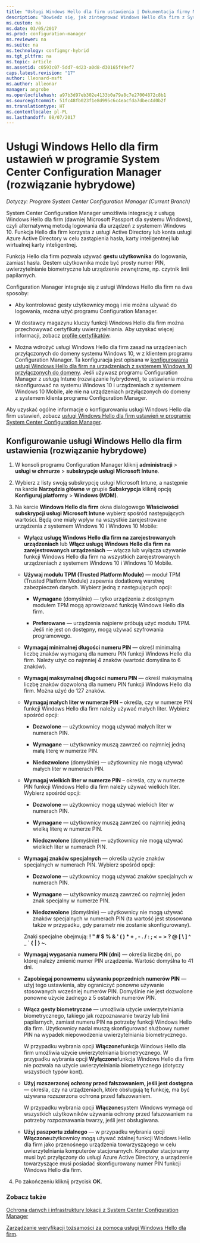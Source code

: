 ```yaml
---
title: "Usługi Windows Hello dla firm ustawienia | Dokumentacja firmy Microsoft"
description: "Dowiedz się, jak zintegrować Windows Hello dla firm z System Center Configuration Manager."
ms.custom: na
ms.date: 03/05/2017
ms.prod: configuration-manager
ms.reviewer: na
ms.suite: na
ms.technology: configmgr-hybrid
ms.tgt_pltfrm: na
ms.topic: article
ms.assetid: c0593c07-5dd7-4d23-a0d8-d30165f49ef7
caps.latest.revision: "17"
author: lleonard-msft
ms.author: alleonar
manager: angrobe
ms.openlocfilehash: a97b3d97eb302e4133b0a79a8c7e27004872c8b1
ms.sourcegitcommit: 51fc48fb023f1e8d995c6c4eacfda7dbec4d0b2f
ms.translationtype: HT
ms.contentlocale: pl-PL
ms.lasthandoff: 08/07/2017
---
```

# <a name="windows-hello-for-business-settings-in-system-center-configuration-manager-hybrid"></a>Usługi Windows Hello dla firm ustawień w programie System Center Configuration Manager (rozwiązanie hybrydowe)

*Dotyczy: Program System Center Configuration Manager (Current Branch)*

System Center Configuration Manager umożliwia integrację z usługą Windows Hello dla firm (dawniej Microsoft Passport dla systemu Windows), czyli alternatywną metodą logowania dla urządzeń z systemem Windows 10. Funkcja Hello dla firm korzysta z usługi Active Directory lub konta usługi Azure Active Directory w celu zastąpienia hasła, karty inteligentnej lub wirtualnej karty inteligentnej.  

Funkcja Hello dla firm pozwala używać **gestu użytkownika** do logowania, zamiast hasła. Gestem użytkownika może być prosty numer PIN, uwierzytelnianie biometryczne lub urządzenie zewnętrzne, np. czytnik linii papilarnych.  

 Configuration Manager integruje się z usługi Windows Hello dla firm na dwa sposoby:  

-   Aby kontrolować gesty użytkownicy mogą i nie można używać do logowania, można użyć programu Configuration Manager.  

-   W dostawcy magazynu kluczy funkcji Windows Hello dla firm można przechowywać certyfikaty uwierzytelniania. Aby uzyskać więcej informacji, zobacz [profile certyfikatów](create-pfx-certificate-profiles.md).  

- Można wdrożyć usługi Windows Hello dla firm zasad na urządzeniach przyłączonych do domeny systemu Windows 10, w z klientem programu Configuration Manager. Ta konfiguracja jest opisana w [konfigurowania usługi Windows Hello dla firm na urządzeniach z systemem Windows 10 przyłączonych do domeny](../../protect/deploy-use/windows-hello-for-business-settings.md#configure-windows-hello-for-business-on-domain-joined-windows-10-devices). Jeśli używasz programu Configuration Manager z usługą Intune (rozwiązanie hybrydowe), te ustawienia można skonfigurować na systemu Windows 10 i urządzeniach z systemem Windows 10 Mobile, ale nie na urządzeniach przyłączonych do domeny z systemem klienta programu Configuration Manager.   

Aby uzyskać ogólne informacje o konfigurowaniu usługi Windows Hello dla firm ustawień, zobacz [usługi Windows Hello dla firm ustawień w programie System Center Configuration Manager](../../protect/deploy-use/windows-hello-for-business-settings.md).

## <a name="configure-windows-hello-for-business-settings-hybrid"></a>Konfigurowanie usługi Windows Hello dla firm ustawienia (rozwiązanie hybrydowe)  

1.  W konsoli programu Configuration Manager kliknij **administracji** > **usługi w chmurze** > **subskrypcje usługi Microsoft Intune**.  

3.  Wybierz z listy swoją subskrypcję usługi Microsoft Intune, a następnie na karcie **Narzędzia główne** w grupie **Subskrypcja** kliknij opcję **Konfiguruj platformy** > **Windows (MDM)**.  

4.  Na karcie **Windows Hello dla firm** okna dialogowego **Właściwości subskrypcji usługi Microsoft Intune** wybierz spośród następujących wartości. Będą one miały wpływ na wszystkie zarejestrowane urządzenia z systemem Windows 10 i Windows 10 Mobile:  

    -   **Wyłącz usługę Windows Hello dla firm na zarejestrowanych urządzeniach** lub **Włącz usługę Windows Hello dla firm na zarejestrowanych urządzeniach** — włącza lub wyłącza używanie funkcji Windows Hello dla firm na wszystkich zarejestrowanych urządzeniach z systemem Windows 10 i Windows 10 Mobile.  

    -   **Używaj modułu TPM (Trusted Platform Module)** — moduł TPM (Trusted Platform Module) zapewnia dodatkową warstwę zabezpieczeń danych. Wybierz jedną z następujących opcji:  

        -   **Wymagane** (domyślnie) — tylko urządzenia z dostępnym modułem TPM mogą aprowizować funkcję Windows Hello dla firm.  

        -   **Preferowane** — urządzenia najpierw próbują użyć modułu TPM. Jeśli nie jest on dostępny, mogą używać szyfrowania programowego.  

    -   **Wymagaj minimalnej długości numeru PIN** — określ minimalną liczbę znaków wymaganą dla numeru PIN funkcji Windows Hello dla firm. Należy użyć co najmniej 4 znaków (wartość domyślna to 6 znaków).  

    -   **Wymagaj maksymalnej długości numeru PIN** — określ maksymalną liczbę znaków dozwoloną dla numeru PIN funkcji Windows Hello dla firm. Można użyć do 127 znaków.  

    -   **Wymagaj małych liter w numerze PIN** – określa, czy w numerze PIN funkcji Windows Hello dla firm należy używać małych liter. Wybierz spośród opcji:  

        -   **Dozwolone** — użytkownicy mogą używać małych liter w numerach PIN.  

        -   **Wymagane** — użytkownicy muszą zawrzeć co najmniej jedną małą literę w numerze PIN.  

        -   **Niedozwolone** (domyślnie) — użytkownicy nie mogą używać małych liter w numerach PIN.  

    -   **Wymagaj wielkich liter w numerze PIN** – określa, czy w numerze PIN funkcji Windows Hello dla firm należy używać wielkich liter. Wybierz spośród opcji:  

        -   **Dozwolone** — użytkownicy mogą używać wielkich liter w numerach PIN.  

        -   **Wymagane** — użytkownicy muszą zawrzeć co najmniej jedną wielką literę w numerze PIN.  

        -   **Niedozwolone** (domyślnie) — użytkownicy nie mogą używać wielkich liter w numerach PIN.  

    -   **Wymagaj znaków specjalnych** — określa użycie znaków specjalnych w numerach PIN. Wybierz spośród opcji:  

        -   **Dozwolone** — użytkownicy mogą używać znaków specjalnych w numerach PIN.  

        -   **Wymagane** — użytkownicy muszą zawrzeć co najmniej jeden znak specjalny w numerze PIN.  

        -   **Niedozwolone** (domyślnie) — użytkownicy nie mogą używać znaków specjalnych w numerach PIN (ta wartość jest stosowana także w przypadku, gdy parametr nie zostanie skonfigurowany).  

         Znaki specjalne obejmują: **! " # $ % & ' ( ) \* + , - . / : ; < = > ? @ [ \ ] ^ _ ` { &#124; } ~**.  

    -   **Wymagaj wygasania numeru PIN (dni)** — określa liczbę dni, po której należy zmienić numer PIN urządzenia. Wartość domyślna to 41 dni.  

    -   **Zapobiegaj ponownemu używaniu poprzednich numerów PIN** — użyj tego ustawienia, aby ograniczyć ponowne używanie stosowanych wcześniej numerów PIN. Domyślnie nie jest dozwolone ponowne użycie żadnego z 5 ostatnich numerów PIN.  

    -   **Włącz gesty biometryczne** — umożliwia użycie uwierzytelniania biometrycznego, takiego jak rozpoznawanie twarzy lub linii papilarnych, zamiast numeru PIN na potrzeby funkcji Windows Hello dla firm. Użytkownicy nadal muszą skonfigurować służbowy numer PIN na wypadek niepowodzenia uwierzytelniania biometrycznego.  

         W przypadku wybrania opcji **Włączone**funkcja Windows Hello dla firm umożliwia użycie uwierzytelniania biometrycznego.  W przypadku wybrania opcji **Wyłączone**funkcja Windows Hello dla firm nie pozwala na użycie uwierzytelniania biometrycznego (dotyczy wszystkich typów kont).  

    -   **Użyj rozszerzonej ochrony przed fałszowaniem, jeśli jest dostępna** — określa, czy na urządzeniach, które obsługują tę funkcję, ma być używana rozszerzona ochrona przed fałszowaniem.  

         W przypadku wybrania opcji **Włączone**system Windows wymaga od wszystkich użytkowników używania ochrony przed fałszowaniem na potrzeby rozpoznawania twarzy, jeśli jest obsługiwana.  

    -   **Użyj paszportu zdalnego** — w przypadku wybrania opcji **Włączone**użytkownicy mogą używać zdalnej funkcji Windows Hello dla firm jako przenośnego urządzenia towarzyszącego w celu uwierzytelniania komputerów stacjonarnych. Komputer stacjonarny musi być przyłączony do usługi Azure Active Directory, a urządzenie towarzyszące musi posiadać skonfigurowany numer PIN funkcji Windows Hello dla firm.  

5.  Po zakończeniu kliknij przycisk **OK**.  

### <a name="see-also"></a>Zobacz także  
 [Ochrona danych i infrastruktury lokacji z System Center Configuration Manager](../../protect/understand/protect-data-and-site-infrastructure.md)

 [Zarządzanie weryfikacji tożsamości za pomocą usługi Windows Hello dla firm](https://technet.microsoft.com/itpro/windows/keep-secure/manage-identity-verification-using-microsoft-passport).  
